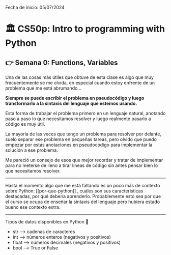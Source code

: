 Fecha de inicio: 05/07/2024

# 🏛️ CS50p: Intro to programming with Python

## 👉️ Semana 0: Functions, Variables

Una de las cosas más útiles que obtuve de esta clase es algo que muy frecuentemente se me olvida, en especial cuando estoy enfrente de un problema que me está abrumando...   

**Siempre se puede escribir el problema en pseudocódigo y luego transformarlo a la sintaxis del lenguaje que estemos usando.**  

Esta forma de trabajar el problema primero en un lenguaje natural, anotando paso a paso lo que necesitamos resolver y luego realmente pasarlo a código es muy útil.   

La mayoría de las veces que tengo un problema para resolver por delante, suelo separar ese problema en pequeñas tareas, pero olvido que puedo empezar por estas anotaciones en pseudocódigo para implementar la solución a ese problema.  

Me pareció un consejo de esos que mejor recordar y tratar de implementar para no meterse de lleno a tirar líneas de código sin antes pensar bien lo que necesitamos resolver.   

----

Hasta el momento algo que me está faltando es un poco más de contexto sobre Python: [[por-que-python]] , cuáles son sus características destacadas, por qué debería aprenderlo. Probablemente esto sea por que el curso se ocupa de enseñar la sintaxis del lenguaje pero hubiera estado bueno ese contexto extra.  

---

Tipos de datos disponibles en Python 🐍

- str --> cadenas de caracteres  
- int --> números enteros (negativos y positivos)  
- float --> números decimales (negativos y positivos)  
- bool --> True or False  